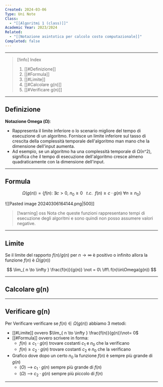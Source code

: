 ```yaml
---
Created: 2024-03-06
Type: Uni Note
Class:
  - "[[Algoritmi 1 (class)]]"
Academic Year: 2023/2024
Related:
  - "[[Notazione asintotica per calcolo costo computazionale]]"
Completed: false
---
```

---

>[!info] Index
>1. [[#Definizione]]
>2. [[#Formula]]
>3. [[#Limite]]
>4. [[#Calcolare g(n)]]
>5. [[#Verificare g(n)]]

---
## Definizione

**Notazione Omega (Ω)**: 
- Rappresenta il limite inferiore o lo scenario migliore del tempo di esecuzione di un algoritmo. Fornisce un limite inferiore sul tasso di crescita della complessità temporale dell'algoritmo man mano che la dimensione dell'input aumenta. 
- Ad esempio, se un algoritmo ha una complessità temporale di Ω(n^2), significa che il tempo di esecuzione dell'algoritmo cresce almeno quadraticamente con la dimensione dell'input.

---
## Formula

$$
\Omega(g(n)) = \{ f(n):\ \exists c>0,\  n_{0}\geq 0\ \ \ t.c.\ \ f(n) \geq c \cdot g(n)\  \forall n\geq n_{0}  \}
$$

![[Pasted image 20240306164144.png|500]]

>[!warning] oss
>Nota che queste funzioni rappresentano tempi di esecuzione degli algoritmi e sono quindi non posso assumere valori negative.

---
## Limite

Se il limite del rapporto $f(n) / g(n)$ per $n\to \infty$ è positivo o infinito allora la funzione $f(n)$ è $\Omega(g(n))$

$$
\lim_{ n \to \infty } \frac{f(n)}{g(n)} \not = 0\ \iff\ f(n)\in\Omega(g(n))
$$

---
## Calcolare g(n)



---
## Verificare g(n)
Per Verificare verificare se $f(n) \in \Omega(g(n))$ abbiamo 3 metodi:
- [[#Limite]] ovvero $\lim_{ n \to \infty } \frac{f(n)}{g(n)}\not= 0$ 
- [[#Formula]] ovvero scrivere in forma:
	- $f(n)\leq c_{1} \cdot g(n)$ trovare costanti $c_{1}$ e $n_{0}$ che la verificano 
	- $f(n)\geq c_{2} \cdot g(n)$ trovare costanti $c_{2}$ e $n_{0}$ che la verificano 
- Grafico dove dopo un certo $n_{0}$ la funzione $f(n)$ è sempre più grande di $g(n)$
	-  ($O$) --> $c_{1} \cdot g(n)$ sempre più grande di $f(n)$ 
	-  ($\Omega)$ --> $c_{2} \cdot g(n)$ sempre più piccolo di $f(n)$

---